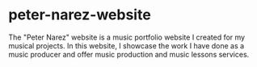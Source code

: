 # peter-narez-website
The "Peter Narez" website is a music portfolio website I created for my musical projects. In this website, I showcase the work I have done as a music producer and offer music production and music lessons services. 

